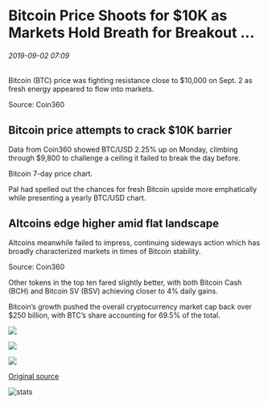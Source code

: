 # Bitcoin Price Shoots for $10K as Markets Hold Breath for Breakout ...

###### 2019-09-02 07:09

Bitcoin (BTC) price was fighting resistance close to $10,000 on Sept. 2 as fresh energy appeared to flow into markets.

Source: Coin360

## Bitcoin price attempts to crack $10K barrier

Data from Coin360 showed BTC/USD 2.25% up on Monday, climbing through $9,800 to challenge a ceiling it failed to break the day before.

Bitcoin 7-day price chart.

Pal had spelled out the chances for fresh Bitcoin upside more emphatically while presenting a yearly BTC/USD chart.

## Altcoins edge higher amid flat landscape

Altcoins meanwhile failed to impress, continuing sideways action which has broadly characterized markets in times of Bitcoin stability.

Source: Coin360

Other tokens in the top ten fared slightly better, with both Bitcoin Cash (BCH) and Bitcoin SV (BSV) achieving closer to 4% daily gains.

Bitcoin’s growth pushed the overall cryptocurrency market cap back over $250 billion, with BTC’s share accounting for 69.5% of the total.

![](https://s3.cointelegraph.com/storage/uploads/view/253191c37e5f1c974805d18a2236867b.png)

![](https://s3.cointelegraph.com/storage/uploads/view/69433fd1234baf24fc1d23a3cc333dc4.png)

![](https://s3.cointelegraph.com/storage/uploads/view/de7117d9781332bde93577b140aa46b2.png)

[Original source](https://cointelegraph.com/news/bitcoin-price-shoots-for-10k-as-markets-hold-breath-for-breakout)

![stats](https://c.statcounter.com/11760860/0/a89fa40b/1/ "stats")